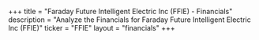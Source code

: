 +++
title = "Faraday Future Intelligent Electric Inc (FFIE) - Financials"
description = "Analyze the Financials for Faraday Future Intelligent Electric Inc (FFIE)"
ticker = "FFIE"
layout = "financials"
+++

